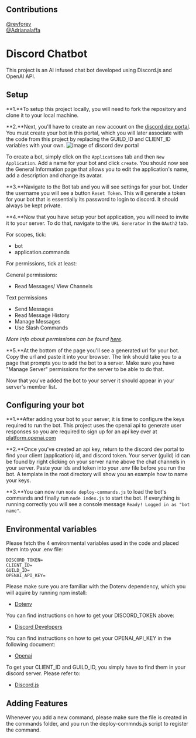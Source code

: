 ## Contributions

[@revforev](https://github.com/revforev)
<br>
[@Adrianalaffa](https://github.com/AdrianaIaffa)

# Discord Chatbot

This project is an AI infused chat bot developed using Discord.js and OpenAI API.

## Setup

**1.**To setup this project locally, you will need to fork the repository and clone it to your local machine.

**2.**Next, you'll have to create an new account on the [discord dev portal](https://discord.com/developers/). You must create your bot in this portal, which you will later associate with the code from this project by replacing the GUILD_ID and CLIENT_ID variables with your own.
![image of discord dev portal](/images/readme/dev_portal.png)

To create a bot, simply click on the `Applications` tab and then `New Application`. Add a name for your bot and click `create`. You should now see the General Information page that allows you to edit the application's name, add a description and change its avatar.

**3.**Navigate to the Bot tab and you will see settings for your bot. Under the username you will see a button `Reset Token`. This will generate a token for your bot that is essentially its password to login to discord. It should always be kept private.

**4.**Now that you have setup your bot application, you will need to invite it to your server. To do that, navigate to the `URL Generator` in the `OAuth2` tab.

For scopes, tick:

- bot
- application.commands

For permissions, tick at least:

General permissions:

- Read Messages/ View Channels

Text permissions

- Send Messages
- Read Message History
- Manage Messages
- Use Slash Commands

_More info about permissions can be found [here](https://discord.com/developers/docs/topics/permissions)._

**5.**At the bottom of the page you'll see a generated url for your bot. Copy the url and paste it into your browser.
The link should take you to a page that prompts you to add the bot to a server. Make sure you have "Manage Server" permissions for the server to be able to do that.

Now that you've added the bot to your server it should appear in your server's member list.

## Configuring your bot

**1.**After adding your bot to your server, it is time to configure the keys required to run the bot.
This project uses the openai api to generate user responses so you are required to sign up for an api key over at [platform.openai.com](https://platform.openai.com/docs/overview)

**2.**Once you've created an api key, return to the discord dev portal to find your client (application) id, and discord token. Your server (guild) id can be found by right clicking on your server name above the chat channels in your server. Paste your ids and token into your .env file before you run the bot. A template in the root directory will show you an example how to name your keys.

**3.**You can now run `node deploy-commands.js` to load the bot's commands and finally run `node index.js` to start the bot. If everything is running correctly you will see a console message `Ready! Logged in as "bot name"`.

## Environmental variables

Please fetch the 4 environmental variables used in the code and placed them into your .env file:

```
DISCORD_TOKEN=
CLIENT_ID=
GUILD_ID=
OPENAI_API_KEY=

```

Please make sure you are familiar with the Dotenv dependency, which you will aquire by running npm install:

- [Dotenv](https://www.dotenv.org/docs/)

You can find instructions on how to get your DISCORD_TOKEN above:

- [Discord Developers](https://discord.com/developers/)

You can find instructions on how to get your OPENAI_API_KEY in the following document:

- [Openai](https://help.openai.com/en/)

To get your CLIENT_ID and GUILD_ID, you simply have to find them in your discord server. Please refer to:

- [Discord.js](https://discord.js.org/)

## Adding Features

Whenever you add a new command, please make sure the file is created in the commands folder, and you run the deploy-commnds.js script to register the command.
